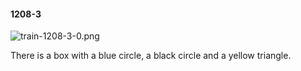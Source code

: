 #### 1208-3
![train-1208-3-0.png](https://github.com/lil-lab/nlvr/raw/master/nlvr/train/images/76/train-1208-3-0.png "train-1208-3-0.png")

There is a box with a blue circle, a black circle and a yellow triangle.